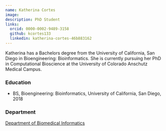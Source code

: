 ```yaml
---
name: Katherina Cortes
image: 
description: PhD Student
links:
  orcid: 0000-0002-9489-3158
  github: kcortes133
  linkedin: katherina-cortes-46b883162
---
```


Katherina has a Bachelors degree from the University of California, San Diego in Bioengineering: Bioinformatics. She is currently pursuing her PhD in Computational Bioscience
at the University of Colorado Anschutz Medical Campus. 

### Education
- BS, Bioengineering: Bioinformatics, University of California, San Diego, 2018


### Department

[Department of Biomedical Informatics](https://medschool.cuanschutz.edu/dbmi)
